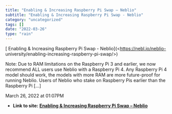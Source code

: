 ```yaml
---
title: "Enabling & Increasing Raspberry Pi Swap – Neblio"
subtitle: "Enabling & Increasing Raspberry Pi Swap - Neblio"
category: "uncategorized"
tags: []
date: "2022-03-26"
type: "rain"
---
```

[ Enabling & Increasing Raspberry Pi Swap - Neblio](<https://nebl.io/neblio-
university/enabling-increasing-raspberry-pi-swap/>)

Note: Due to RAM limitations on the Raspberry Pi 3 and earlier, we now
recommend ALL users use Neblio with a Raspberry Pi 4. Any Raspberry Pi 4 model
should work, the models with more RAM are more future-proof for running
Neblio. Users of Neblio who stake on Raspberry Pis earlier than the Raspberry
Pi […]

March 26, 2022 at 01:07PM


* **Link to site:** **[Enabling & Increasing Raspberry Pi Swap – Neblio](None)**